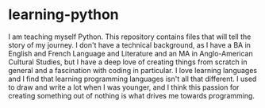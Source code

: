 # learning-python
I am teaching myself Python. This repository contains files that will tell the story of my journey.
I don't have a technical background, as I have a BA in English and French Language and Literature and an MA in Anglo-American Cultural Studies, but I have a deep love of creating things from scratch in general and a fascination with coding in particular. I love learning languages and I find that learning programming languages isn't all that different.
I used to draw and write a lot when I was younger, and I think this passion for creating something out of nothing is what drives me towards programming.
